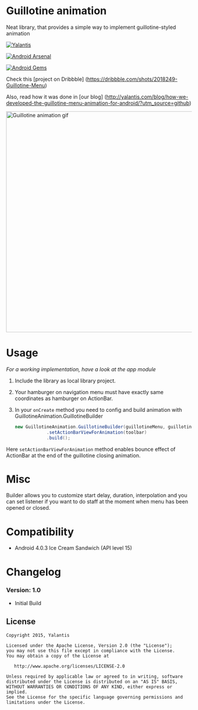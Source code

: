 # Guillotine animation

Neat library, that provides a simple way to implement guillotine-styled animation

[![Yalantis](https://raw.githubusercontent.com/Yalantis/GuillotineMenu-Android/master/made-in-yalantis.png)](http://yalantis.com/?utm_source=github)

[![Android Arsenal](https://img.shields.io/badge/Android%20Arsenal-GuillotineMenu-green.svg?style=flat)](https://android-arsenal.com/details/1/1995)

[![Android Gems](http://www.android-gems.com/badge/Yalantis/GuillotineMenu-Android.svg?branch=master)](http://www.android-gems.com/lib/Yalantis/GuillotineMenu-Android)

Check this [project on Dribbble] (https://dribbble.com/shots/2018249-Guillotine-Menu)

Also, read how it was done in [our blog] (http://yalantis.com/blog/how-we-developed-the-guillotine-menu-animation-for-android/?utm_source=github)

<img src="https://d13yacurqjgara.cloudfront.net/users/495792/screenshots/2113314/draft-03.gif" alt="Guillotine animation gif" style="width:800;height:600">


# Usage

*For a working implementation, have a look at the app module*

1. Include the library as local library project.

2. Your hamburger on navigation menu must have exactly same coordinates as hamburger on ActionBar.

3. In your `onCreate` method you need to config and build animation with GuillotineAnimation.GuillotineBuilder

	```java
    new GuillotineAnimation.GuillotineBuilder(guillotineMenu, guillotineMenu.findViewById(R.id.guillotine_hamburger), contentHamburger)
                .setActionBarViewForAnimation(toolbar)
                .build();
     ```
Here `setActionBarViewForAnimation` method enables bounce effect of ActionBar at the end of the guillotine closing animation.

# Misc

Builder allows you to customize start delay, duration, interpolation and you can set listener if you want to do staff at the moment when menu has been opened or closed.

# Compatibility
  
  * Android 4.0.3 Ice Cream Sandwich (API level 15)
  
# Changelog

### Version: 1.0

  * Initial Build
  
## License

    Copyright 2015, Yalantis

    Licensed under the Apache License, Version 2.0 (the "License");
    you may not use this file except in compliance with the License.
    You may obtain a copy of the License at

       http://www.apache.org/licenses/LICENSE-2.0

    Unless required by applicable law or agreed to in writing, software
    distributed under the License is distributed on an "AS IS" BASIS,
    WITHOUT WARRANTIES OR CONDITIONS OF ANY KIND, either express or implied.
    See the License for the specific language governing permissions and
    limitations under the License.
